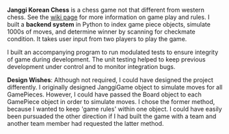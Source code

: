 **Janggi Korean Chess** is a chess game not that different from western chess. See the [wiki page](https://en.wikipedia.org/wiki/Janggi) for more information on game play and rules. I built a **backend system** in Python to index game piece objects, simulate 1000s of moves, and determine winner by scanning for checkmate condition. It takes user input from two players to play the game.

I built an accompanying program to run modulated tests to ensure integrity of game during development. The unit testing helped to keep previous development under control and to monitor integration bugs.

**Design Wishes**: Although not required, I could have designed the project differently. I originally designed JanggiGame object to simulate moves for all GamePieces. However, I could have passed the Board object to each GamePiece object in order to simulate moves. I chose the former method, because I wanted to keep 'game rules' within one object. I could have easily been pursuaded the other direction if I had built the game with a team and another team member had requested the latter method. 
